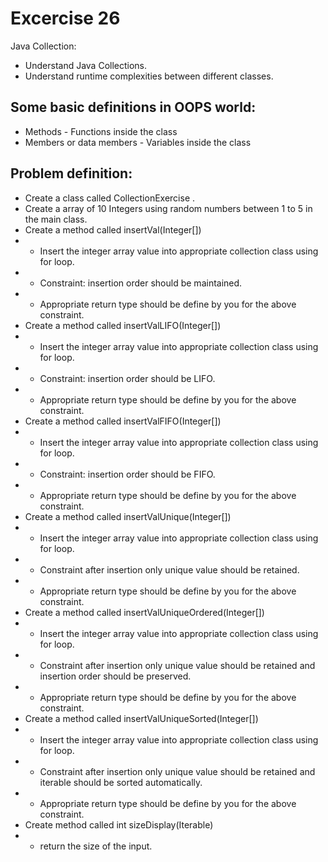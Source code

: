# Excercise 26

Java Collection:
- Understand Java Collections.
- Understand runtime complexities between different classes.

## Some basic definitions in OOPS world:

* Methods - Functions inside the class
* Members or data members - Variables inside the class

## Problem definition:

- Create a class called CollectionExercise .
- Create a array of 10 Integers using random numbers between 1 to 5 in the main class.
- Create a method called insertVal(Integer[]) 
- - Insert the integer array value into appropriate collection class using for loop.
- - Constraint: insertion order should be maintained.
- - Appropriate return type should be define by you for the above constraint.
- Create a method called insertValLIFO(Integer[])
- - Insert the integer array value into appropriate collection class using for loop.
- - Constraint: insertion order should be LIFO.
- - Appropriate return type should be define by you for the above constraint.
- Create a method called insertValFIFO(Integer[])
- - Insert the integer array value into appropriate collection class using for loop.
- - Constraint: insertion order should be FIFO.
- - Appropriate return type should be define by you for the above constraint.
- Create a method called insertValUnique(Integer[])
- - Insert the integer array value into appropriate collection class using for loop.
- - Constraint after insertion only unique value should be retained.
- - Appropriate return type should be define by you for the above constraint.       
- Create a method called insertValUniqueOrdered(Integer[])
- - Insert the integer array value into appropriate collection class using for loop.
- - Constraint after insertion only unique value should be retained and insertion order should be preserved.
- - Appropriate return type should be define by you for the above constraint. 
- Create a method called insertValUniqueSorted(Integer[])
- - Insert the integer array value into appropriate collection class using for loop.
- - Constraint after insertion only unique value should be retained and iterable should be sorted automatically.
- - Appropriate return type should be define by you for the above constraint. 
- Create method called int sizeDisplay(Iterable)
-  - return the size of the input.
